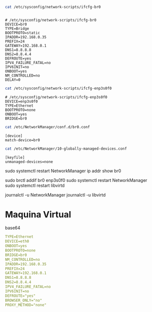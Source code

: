 

```bash
cat /etc/sysconfig/network-scripts/ifcfg-br0
```

```plaintext

# /etc/sysconfig/network-scripts/ifcfg-br0
DEVICE=br0
TYPE=Bridge
BOOTPROTO=static
IPADDR=192.168.0.35
PREFIX=24
GATEWAY=192.168.0.1
DNS1=8.8.8.8
DNS2=8.8.4.4
DEFROUTE=yes
IPV4_FAILURE_FATAL=no
IPV6INIT=no
ONBOOT=yes
NM_CONTROLLED=no
DELAY=0
```

```bash
cat /etc/sysconfig/network-scripts/ifcfg-enp3s0f0
```

```plaintext
# /etc/sysconfig/network-scripts/ifcfg-enp3s0f0
DEVICE=enp3s0f0
TYPE=Ethernet
BOOTPROTO=none
ONBOOT=yes
BRIDGE=br0
```


```bash
cat /etc/NetworkManager/conf.d/br0.conf
```

```plaintext
[device]
match-device=br0
```

```bash
cat /etc/NetworkManager/10-globally-managed-devices.conf
```


```plaintext
[keyfile]
unmanaged-devices=none
```


sudo systemctl restart NetworkManager
ip addr show br0

sudo brctl addif br0 enp3s0f0
sudo systemctl restart NetworkManager
sudo systemctl restart libvirtd

journalctl -u NetworkManager
journalctl -u libvirtd


# Maquina Virtual

base64

```yaml
TYPE=Ethernet
DEVICE=eth0
ONBOOT=yes
BOOTPROTO=none
BRIDGE=br0
NM_CONTROLLED=no
IPADDR=192.168.0.35
PREFIX=24
GATEWAY=192.168.0.1
DNS1=8.8.8.8
DNS2=8.8.4.4
IPV4_FAILURE_FATAL=no
IPV6INIT=no
DEFROUTE="yes"
BROWSER_ONLY="no"
PROXY_METHOD="none"
```